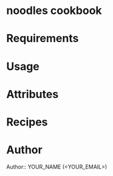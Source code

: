 # noodles cookbook

# Requirements

# Usage

# Attributes

# Recipes

# Author

Author:: YOUR_NAME (<YOUR_EMAIL>)
